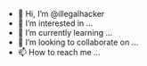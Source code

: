 - 👋 Hi, I’m @illegalhacker
- 👀 I’m interested in ...
- 🌱 I’m currently learning ...
- 💞️ I’m looking to collaborate on ...
- 📫 How to reach me ...

<!---
illegalhacker/illegalhacker is a ✨ special ✨ repository because its `README.md` (this file) appears on your GitHub profile.
You can click the Preview link to take a look at your changes.
--->
